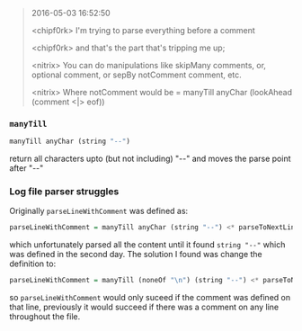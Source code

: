 
> 2016-05-03 16:52:50
>
> \<chipf0rk\>	I'm trying to parse everything before a comment
>
> \<chipf0rk\>	and that's the part that's tripping me up;
>
> \<nitrix\>	You can do manipulations like skipMany comments, or, optional comment, or sepBy notComment comment, etc.
>
> \<nitrix\>	Where notComment would be = manyTill anyChar (lookAhead (comment <|> eof))


### `manyTill`

```haskell
manyTill anyChar (string "--")
```
return all characters upto (but not including) "--" and moves the parse point after "--"


### Log file parser struggles

Originally `parseLineWithComment` was defined as:
```haskell
parseLineWithComment = manyTill anyChar (string "--") <* parseToNextLineOrEof
```

which unfortunately parsed all the content until it found `string "--"` which was defined in the second day. The solution I found was change the definition to:

```haskell
parseLineWithComment = manyTill (noneOf "\n") (string "--") <* parseToNextLineOrEof
```
so `parseLineWithComment` would only suceed if the comment was defined on that line, previously it would succeed if there was a comment on any line throughout the file.
